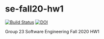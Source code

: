 # se-fall20-hw1
[![Build Status](https://travis-ci.com/sj23patel/se-fall20-hw1.svg?branch=master)](https://travis-ci.com/sj23patel/se-fall20-hw1)
[![DOI](https://zenodo.org/badge/DOI/10.5281/zenodo.3988512.svg)](https://doi.org/10.5281/zenodo.3988512)

Group 23 Software Engineering Fall 2020 HW1
